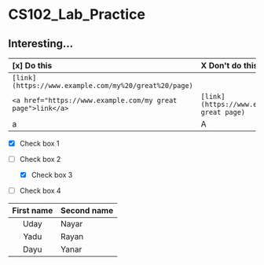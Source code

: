 # CS102_Lab_Practice

Interesting...
---

 [x] Do this | X Don't do this...
:--- | :---
`[link](https://www.example.com/my%20/great%20/page)` | 
`<a href="https://www.example.com/my great page">link</a>` | `[link](https://www.example.com/my great page)`
a | A


- [x] Check box 1
- [ ] Check box 2  
	* [x] Check box 3
- [ ] Check box 4 


First name | Second name
:----: | :----
Uday | Nayar
Yadu | Rayan
Dayu | Yanar
